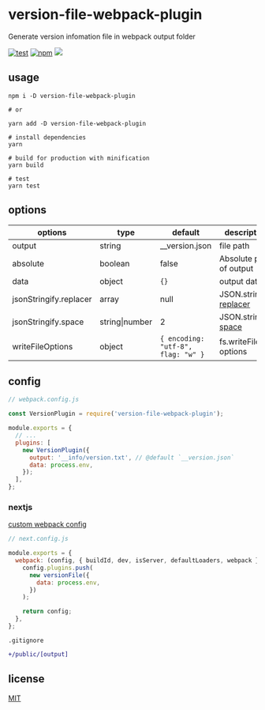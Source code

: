 # version-file-webpack-plugin

Generate version infomation file in webpack output folder

[![test](https://github.com/wangcch/version-file-webpack-plugin/actions/workflows/main.yml/badge.svg)](https://github.com/wangcch/version-file-webpack-plugin/actions/workflows/main.yml)
[![npm](https://img.shields.io/npm/v/version-file-webpack-plugin.svg)](https://www.npmjs.com/package/version-file-webpack-plugin)
[![](https://img.shields.io/github/license/wangcch/version-file-webpack-plugin)](https://github.com/wangcch/version-file-webpack-plugin/blob/main/LICENSE)

## usage

```shell
npm i -D version-file-webpack-plugin

# or

yarn add -D version-file-webpack-plugin
```

```shell
# install dependencies
yarn

# build for production with minification
yarn build

# test
yarn test
```

## options

| options                | type           | default                            | description                                                                                                                |
| ---------------------- | -------------- | ---------------------------------- | -------------------------------------------------------------------------------------------------------------------------- |
| output                 | string         | \_\_version.json                   | file path                                                                                                                  |
| absolute               | boolean        | false                              | Absolute path of output                                                                                                    |
| data                   | object         | `{}`                               | output data                                                                                                                |
| jsonStringify.replacer | array          | null                               | JSON.stringify [replacer](https://developer.mozilla.org/en-US/docs/Web/JavaScript/Reference/Global_Objects/JSON/stringify) |
| jsonStringify.space    | string\|number | 2                                  | JSON.stringify [space](https://developer.mozilla.org/en-US/docs/Web/JavaScript/Reference/Global_Objects/JSON/stringify)    |
| writeFileOptions       | object         | `{ encoding: "utf-8", flag: "w" }` | fs.writeFile options                                                                                                       |

## config

```js
// webpack.config.js

const VersionPlugin = require('version-file-webpack-plugin');

module.exports = {
  // ...
  plugins: [
    new VersionPlugin({
      output: '__info/version.txt', // @default `__version.json`
      data: process.env,
    });
  ],
};
```

### nextjs

[custom webpack config](https://nextjs.org/docs/api-reference/next.config.js/custom-webpack-config)

```js
// next.config.js

module.exports = {
  webpack: (config, { buildId, dev, isServer, defaultLoaders, webpack }) => {
    config.plugins.push(
      new versionFile({
        data: process.env,
      })
    );

    return config;
  },
};
```

`.gitignore`

```diff
+/public/[output]
```

## license

[MIT](./LICENSE)
